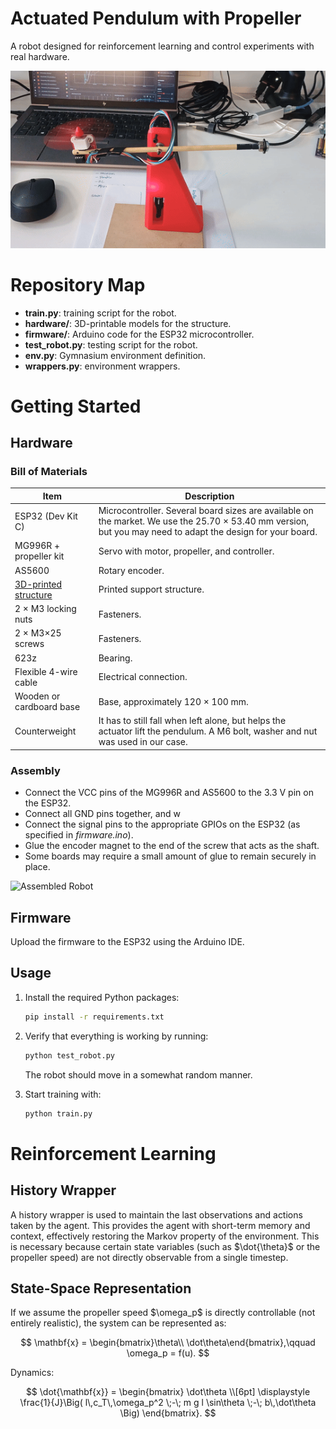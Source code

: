 # Actuated Pendulum with Propeller

A robot designed for reinforcement learning and control experiments with real hardware.

![Video](img/video.gif)

# Repository Map

* **train.py**: training script for the robot.
* **hardware/**: 3D-printable models for the structure.
* **firmware/**: Arduino code for the ESP32 microcontroller.
* **test\_robot.py**: testing script for the robot.
* **env.py**: Gymnasium environment definition.
* **wrappers.py**: environment wrappers.

# Getting Started

## Hardware

### Bill of Materials

| Item                                      | Description                                                                                                                                                 |
| ----------------------------------------- | ----------------------------------------------------------------------------------------------------------------------------------------------------------- |
| ESP32 (Dev Kit C)                         | Microcontroller. Several board sizes are available on the market. We use the 25.70 × 53.40 mm version, but you may need to adapt the design for your board. |
| MG996R + propeller kit                    | Servo with motor, propeller, and controller.                                                                                                                |
| AS5600                                    | Rotary encoder.                                                                                                                                             |
| [3D-printed structure](hardware/body.stl) | Printed support structure.                                                                                                                                  |
| 2 × M3 locking nuts                       | Fasteners.                                                                                                                                                  |
| 2 × M3×25 screws                          | Fasteners.                                                                                                                                                  |
| 623z                                      | Bearing.                                                                                                                                                    |
| Flexible 4-wire cable                     | Electrical connection.                                                                                                                                      |
| Wooden or cardboard base                  | Base, approximately 120 × 100 mm.                                                                                                                           |
| Counterweight                              | It has to still fall when left alone, but helps the actuator lift the pendulum. A M6 bolt, washer and nut was used in our case.                                                                              |

### Assembly

* Connect the VCC pins of the MG996R and AS5600 to the 3.3 V pin on the ESP32.
* Connect all GND pins together, and w
* Connect the signal pins to the appropriate GPIOs on the ESP32 (as specified in *firmware.ino*).
* Glue the encoder magnet to the end of the screw that acts as the shaft.
* Some boards may require a small amount of glue to remain securely in place.

![Assembled Robot](img/robot.jpg)

## Firmware

Upload the firmware to the ESP32 using the Arduino IDE.

## Usage

1. Install the required Python packages:

   ```bash
   pip install -r requirements.txt
   ```
2. Verify that everything is working by running:

   ```bash
   python test_robot.py
   ```

   The robot should move in a somewhat random manner.
3. Start training with:

   ```bash
   python train.py
   ```

# Reinforcement Learning

## History Wrapper

A history wrapper is used to maintain the last observations and actions taken by the agent.
This provides the agent with short-term memory and context, effectively restoring the Markov property of the environment. This is necessary because certain state variables (such as \$\dot{\theta}\$ or the propeller speed) are not directly observable from a single timestep.

## State-Space Representation

If we assume the propeller speed \$\omega\_p\$ is directly controllable (not entirely realistic), the system can be represented as:

$$
\mathbf{x} = \begin{bmatrix}\theta\\ \dot\theta\end{bmatrix},\qquad \omega_p = f(u).
$$

Dynamics:

$$
\dot{\mathbf{x}} =
\begin{bmatrix}
\dot\theta \\[6pt]
\displaystyle \frac{1}{J}\Big( l\,c_T\,\omega_p^2 \;-\; m g l \sin\theta \;-\; b\,\dot\theta \Big)
\end{bmatrix}.
$$
